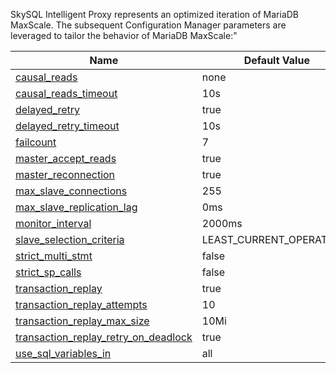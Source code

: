 SkySQL Intelligent Proxy represents an optimized iteration of MariaDB MaxScale. The subsequent Configuration Manager parameters are leveraged to tailor the behavior of MariaDB MaxScale:"

| Name | Default Value |
|------|---------------|
| [causal_reads](https://mariadb.com/docs/xpand/ref/mxs/module-parameters/causal_reads/) | none |
| [causal_reads_timeout](https://mariadb.com/docs/xpand/ref/mxs/module-parameters/causal_reads_timeout/) | 10s |
| [delayed_retry](https://mariadb.com/docs/skysql/ref/mxs/module-parameters/delayed_retry/) | true |
| [delayed_retry_timeout](https://mariadb.com/docs/skysql/ref/mxs/module-parameters/delayed_retry_timeout/) | 10s |
| [failcount](https://mariadb.com/docs/skysql/ref/mxs/module-parameters/failcount/) | 7 |
| [master_accept_reads](https://mariadb.com/docs/skysql/ref/mxs/module-parameters/master_accept_reads,Router.readwritesplit/) | true |
| [master_reconnection](https://mariadb.com/docs/skysql/ref/mxs/module-parameters/master_reconnection/) | true |
| [max_slave_connections](https://mariadb.com/docs/skysql/ref/mxs/module-parameters/max_slave_connections/) | 255 |
| [max_slave_replication_lag](https://mariadb.com/docs/skysql/ref/mxs/module-parameters/max_slave_replication_lag/) | 0ms |
| [monitor_interval](https://mariadb.com/docs/skysql/ref/mxs/module-parameters/monitor_interval,Monitor.mariadbmon/) | 2000ms |
| [slave_selection_criteria](https://mariadb.com/docs/skysql/ref/mxs/module-parameters/slave_selection_criteria/) | LEAST_CURRENT_OPERATIONS |
| [strict_multi_stmt](https://mariadb.com/docs/skysql/ref/mxs/module-parameters/strict_multi_stmt/) | false |
| [strict_sp_calls](https://mariadb.com/docs/skysql/ref/mxs/module-parameters/strict_sp_calls/) | false |
| [transaction_replay](https://mariadb.com/docs/skysql/ref/mxs/module-parameters/transaction_replay/) | true |
| [transaction_replay_attempts](https://mariadb.com/docs/skysql/ref/mxs/module-parameters/transaction_replay_attempts/) | 10 |
| [transaction_replay_max_size](https://mariadb.com/docs/skysql/ref/mxs/module-parameters/transaction_replay_max_size/) | 10Mi |
| [transaction_replay_retry_on_deadlock](https://mariadb.com/docs/skysql/ref/mxs/module-parameters/transaction_replay_retry_on_deadlock/) | true |
| [use_sql_variables_in](https://mariadb.com/docs/skysql/ref/mxs/module-parameters/use_sql_variables_in/) | all |
